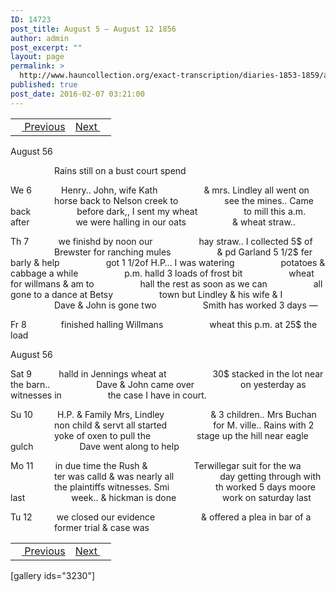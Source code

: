 ```yaml
---
ID: 14723
post_title: August 5 – August 12 1856
author: admin
post_excerpt: ""
layout: page
permalink: >
  http://www.hauncollection.org/exact-transcription/diaries-1853-1859/august-5-august-12-1856/
published: true
post_date: 2016-02-07 03:21:00
---
```

<table style="width: 100%;" align="center">
<tbody>
<tr>
<td><a href="http://www.hauncollection.org/version-2/diaries-1853-1859/july-30-august-5-1856/"><img src="https://lh3.googleusercontent.com/-EFJpxxNiPNw/VqgtWBCZrMI/AAAAAAAAAFU/WfY4lPFWWkg/s800-Ic42/Soeb-Plain-Arrows-8-10px.png" alt="" width="10" height="10" /> Previous</a></td>
<td style="text-align: right;"><a href="http://www.hauncollection.org/version-2/diaries-1853-1859/august-12-august-17-1856/">Next <img src="https://lh3.googleusercontent.com/-67k0cYlpXHw/VqgtWKz1MXI/AAAAAAAAAFU/k9PW_Piyurk/s800-Ic42/Soeb-Plain-Arrows-5-10px.png" alt="" width="10" height="10" /></a></td>
</tr>
</tbody>
</table>
August 56

<span style="margin-left: 70px;">Rains still on a bust court spend</span>

We 6            Henry.. John, wife Kath
<span style="margin-left: 70px;">&amp; mrs. Lindley all went on
<span style="margin-left: 70px;">horse back to Nelson creek to
<span style="margin-left: 70px;">see the mines.. Came back
<span style="margin-left: 70px;">before dark,, I sent my wheat
<span style="margin-left: 70px;">to mill this a.m. after
<span style="margin-left: 70px;">we were halling in our oats
<span style="margin-left: 70px;">&amp; wheat straw..</span></span></span></span></span></span></span>

Th 7            we finishd by noon our
<span style="margin-left: 70px;">hay straw.. I collected 5$ of
<span style="margin-left: 70px;">Brewster for ranching mules
<span style="margin-left: 70px;">&amp; pd Garland 5 1/2$ fer barly &amp; help
<span style="margin-left: 70px;">got 1 1/2of H.P… I was watering
<span style="margin-left: 70px;">potatoes &amp; cabbage a while
<span style="margin-left: 70px;">p.m. halld 3 loads of frost bit
<span style="margin-left: 70px;">wheat for willmans &amp; am to
<span style="margin-left: 70px;">hall the rest as soon as we can
<span style="margin-left: 70px;">all gone to a dance at Betsy
<span style="margin-left: 70px;">town but Lindley &amp; his wife &amp; I
<span style="margin-left: 70px;">Dave &amp; John is gone two
<span style="margin-left: 70px;">Smith has worked 3 days —</span></span></span></span></span></span></span></span></span></span></span></span>

Fr 8              finished halling Willmans
<span style="margin-left: 70px;">wheat this p.m. at 25$ the load</span>

August 56

Sat 9           halld in Jennings wheat at
<span style="margin-left: 70px;">30$ stacked in the lot near the barn..
<span style="margin-left: 70px;">Dave &amp; John came over
<span style="margin-left: 70px;">on yesterday as witnesses in
<span style="margin-left: 70px;">the case I have in court.</span></span></span></span>

Su 10          H.P. &amp; Family Mrs, Lindley
<span style="margin-left: 70px;">&amp; 3 children.. Mrs Buchan
<span style="margin-left: 70px;">non child &amp; servt all started
<span style="margin-left: 70px;">for M. ville.. Rains with 2
<span style="margin-left: 70px;">yoke of oxen to pull the
<span style="margin-left: 70px;">stage up the hill near eagle gulch
<span style="margin-left: 70px;">Dave went along to help</span></span></span></span></span></span>

Mo 11         in due time the Rush &amp;
<span style="margin-left: 70px;">Terwillegar suit for the wa
<span style="margin-left: 70px;">ter was calld &amp; was nearly all
<span style="margin-left: 70px;">day getting through with
<span style="margin-left: 70px;">the plaintiffs witnesses. Smi
<span style="margin-left: 70px;">th worked 5 days moore last
<span style="margin-left: 70px;">week.. &amp; hickman is done
<span style="margin-left: 70px;">work on saturday last</span></span></span></span></span></span></span>

Tu 12          we closed our evidence
<span style="margin-left: 70px;">&amp; offered a plea in bar of a
<span style="margin-left: 70px;">former trial &amp; case was</span></span>
<table style="width: 100%;" align="center">
<tbody>
<tr>
<td><a href="http://www.hauncollection.org/version-2/diaries-1853-1859/july-30-august-5-1856/"><img src="https://lh3.googleusercontent.com/-EFJpxxNiPNw/VqgtWBCZrMI/AAAAAAAAAFU/WfY4lPFWWkg/s800-Ic42/Soeb-Plain-Arrows-8-10px.png" alt="" width="10" height="10" /> Previous</a></td>
<td style="text-align: right;"><a href="http://www.hauncollection.org/version-2/diaries-1853-1859/august-12-august-17-1856/">Next <img src="https://lh3.googleusercontent.com/-67k0cYlpXHw/VqgtWKz1MXI/AAAAAAAAAFU/k9PW_Piyurk/s800-Ic42/Soeb-Plain-Arrows-5-10px.png" alt="" width="10" height="10" /></a></td>
</tr>
</tbody>
</table>
[gallery ids="3230"]